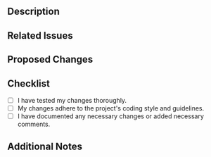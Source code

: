 ## Description

<!-- Provide a brief description of the changes made in this pull request. -->

## Related Issues

<!-- List any related issues or tasks that are being addressed by this pull request. -->

## Proposed Changes

<!-- Explain the purpose and scope of your changes. -->

## Checklist

- [ ] I have tested my changes thoroughly.
- [ ] My changes adhere to the project's coding style and guidelines.
- [ ] I have documented any necessary changes or added necessary comments.

## Additional Notes

<!-- Add any additional information or context that might be helpful for reviewers. -->
